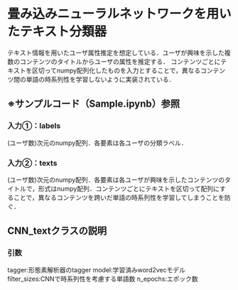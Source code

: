 # 畳み込みニューラルネットワークを用いたテキスト分類器
テキスト情報を用いたユーザ属性推定を想定している．ユーザが興味を示した複数のコンテンツのタイトルからユーザの属性を推定する．
コンテンツごとにテキストを区切ってnumpy配列化したものを入力とすることで，異なるコンテンツ間の単語の時系列性を学習しないように実装されている．
## ※サンプルコード（Sample.ipynb）参照
###  入力①：labels
(ユーザ数)次元のnumpy配列．各要素は各ユーザの分類ラベル．
### 入力②：texts
(ユーザ数)次元のnumpy配列．各要素は各ユーザが興味を示したコンテンツのタイトルで，形式はnumpy配列．コンテンツごとにテキストを区切って配列にすることで，異なるコンテンツを跨いだ単語の時系列性を学習してしまうことを防ぐ．
## CNN_textクラスの説明
### 引数
tagger:形態素解析器のtagger
model:学習済みword2vecモデル
filter_sizes:CNNで時系列性を考慮する単語数
n_epochs:エポック数
